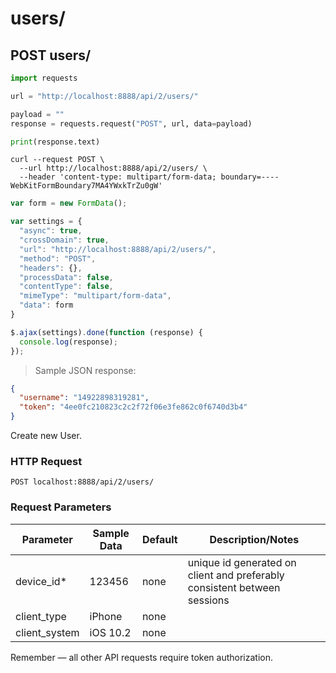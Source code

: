 # users/

## POST users/

```python
import requests

url = "http://localhost:8888/api/2/users/"

payload = ""
response = requests.request("POST", url, data=payload)

print(response.text)
```

```shell
curl --request POST \
  --url http://localhost:8888/api/2/users/ \
  --header 'content-type: multipart/form-data; boundary=----WebKitFormBoundary7MA4YWxkTrZu0gW'
```

```javascript
var form = new FormData();

var settings = {
  "async": true,
  "crossDomain": true,
  "url": "http://localhost:8888/api/2/users/",
  "method": "POST",
  "headers": {},
  "processData": false,
  "contentType": false,
  "mimeType": "multipart/form-data",
  "data": form
}

$.ajax(settings).done(function (response) {
  console.log(response);
});
```

> Sample JSON response:

```json
{
  "username": "14922898319281",
  "token": "4ee0fc210823c2c2f72f06e3fe862c0f6740d3b4"
}
```

Create new User.

### HTTP Request

`POST localhost:8888/api/2/users/`

### Request Parameters

Parameter | Sample Data | Default | Description/Notes
--------- | ----------- | ------- | -----------------
device_id* | 123456 | none | unique id generated on client and preferably consistent between sessions
client_type | iPhone | none |
client_system | iOS 10.2 | none |

<aside class="success">
Remember — all other API requests require token authorization.
</aside>
